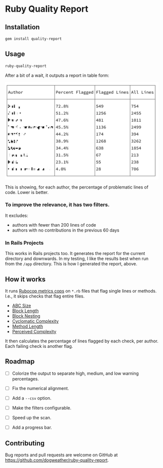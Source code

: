 # Ruby Quality Report

## Installation

```sh
gem install quality-report
```

## Usage

```sh
ruby-quality-report
```

After a bit of a wait, it outputs a report in table form:

![Screenshot](screenshot-1@2x.webp)

This is showing, for each author, the percentage of problematic lines of code. Lower is better.


### To improve the relevance, it has two filters.

It excludes:

- authors with fewer than 200 lines of code
- authors with no contributions in the previous 60 days


### In Rails Projects

This works in Rails projects too. It generates the report for the current directory and downwards. In my testing,
I like the results best when run from the `/app` directory. This is how I generated the report, above.


## How it works

It runs [Rubocop metrics cops](https://docs.rubocop.org/rubocop/cops_metrics.html) on `*.rb` files that flag single lines or methods. I.e., it skips checks that flag entire files.

- [ABC Size](https://docs.rubocop.org/rubocop/cops_metrics.html#metricsabcsize)
- [Block Length](https://docs.rubocop.org/rubocop/cops_metrics.html#metricsblocklength)
- [Block Nesting](https://docs.rubocop.org/rubocop/cops_metrics.html#metricsblocknesting)
- [Cyclomatic Complexity](https://docs.rubocop.org/rubocop/cops_metrics.html#metricscyclomaticcomplexity)
- [Method Length](https://docs.rubocop.org/rubocop/cops_metrics.html#metricsmethodlength)
- [Perceived Complexity](https://docs.rubocop.org/rubocop/cops_metrics.html#metricsperceivedcomplexity)

It then calculates the percentage of lines flagged by each check, per author. Each failing check is another flag.


## Roadmap

- [ ] Colorize the output to separate high, medium, and low warning percentages.
- [ ] Fix the numerical alignment.
- [ ] Add a `--csv` option.
- [ ] Make the filters configurable.
- [ ] Speed up the scan.
- [ ] Add a progress bar.


## Contributing

Bug reports and pull requests are welcome on GitHub at https://github.com/dogweather/ruby-quality-report.

